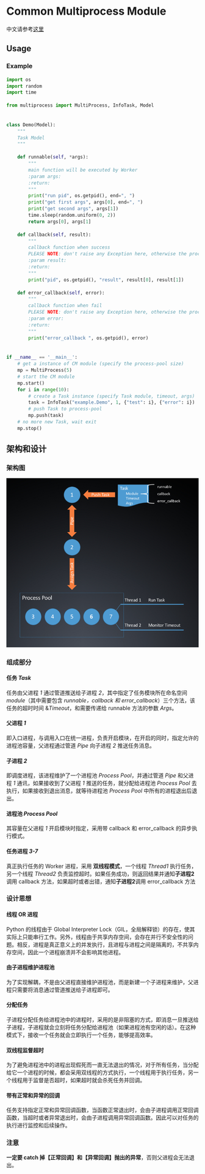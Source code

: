 # Common Multiprocess Module

中文请参考[这里](https://github.com/joddiy/multiprocess/tree/CN)

## Usage

### Example

```python
import os
import random
import time

from multiprocess import MultiProcess, InfoTask, Model


class Demo(Model):
    """
    Task Model
    """
    
    def runnable(self, *args):
        """
        main function will be executed by Worker
        :param args:
        :return:
        """
        print("run pid", os.getpid(), end=", ")
        print("get first args", args[0], end=", ")
        print("get second args", args[1])
        time.sleep(random.uniform(0, 2))
        return args[0], args[1]

    def callback(self, result):
        """
        callback function when success
        PLEASE NOTE: don't raise any Exception here, otherwise the process cannot exit normally
        :param result:
        :return:
        """
        print("pid", os.getpid(), "result", result[0], result[1])

    def error_callback(self, error):
        """
        callback function when fail
        PLEASE NOTE: don't raise any Exception here, otherwise the process cannot exit normally
        :param error:
        :return:
        """
        print("error_callback ", os.getpid(), error)


if __name__ == '__main__':
    # get a instance of CM module (specify the process-pool size)
    mp = MultiProcess(5)
    # start the CM module
    mp.start()
    for i in range(10):
        # create a Task instance (specify Task module, timeout, args)
        task = InfoTask("example.Demo", 1, {"test": i}, {"error": i})
        # push Task to process-pool
        mp.push(task)
    # no more new Task, wait exit
    mp.stop()

```


## 架构和设计

### 架构图

![架构图](structure.png)

### 组成部分

#### 任务 *Task*

任务由父进程 *1* 通过管道推送给子进程 *2*，其中指定了任务模块所在命名空间 *module*（其中需要包含 *runnable，callback 和 error_callback*）三个方法，该任务的超时时间 &*Timeout*，和需要传递给 runnable 方法的参数 *Args*。


#### 父进程 *1*

即入口进程，与调用入口在统一进程，负责开启模块，在开启的同时，指定允许的进程池容量，父进程通过管道 *Pipe* 向子进程 *2* 推送任务消息。

#### 子进程 *2*

即调度进程，该进程维护了一个进程池 *Process Pool*，并通过管道 *Pipe* 和父进程 *1* 通讯，如果接收到了父进程 *1* 推送的任务，就分配给进程池 *Process Pool* 去执行，如果接收到退出消息，就等待进程池 *Process Pool* 中所有的进程退出后退出。

#### 进程池 *Process Pool*

其容量在父进程 *1* 开启模块时指定，采用带 callback 和 error_callback 的异步执行模式。

#### 任务进程 *3-7*

真正执行任务的 Worker 进程，采用 **双线程模式**，一个线程 *Thread1* 执行任务，另一个线程 *Thread2* 负责监控超时。如果任务成功，则返回结果并通知**子进程2**调用 callback 方法，如果超时或者出错，通知**子进程2**调用 error_callback 方法


### 设计思想

#### 线程 OR 进程

Python 的线程由于 Global Interpreter Lock（GIL，全局解释锁）的存在，使其实际上只能串行工作。另外，线程由于共享内存空间，会存在并行不安全性的问题。相反，进程是真正意义上的并发执行，且进程与进程之间是隔离的，不共享内存空间，因此一个进程崩溃并不会影响其他进程。

#### 由子进程维护进程池

为了实现解耦，不是由父进程直接维护进程池，而是新建一个子进程来维护，父进程只需要将消息通过管道推送给子进程即可。


#### 分配任务

子进程分配任务给进程池中的进程时，采用的是非阻塞的方式，即消息一旦推送给子进程，子进程就会立刻将任务分配给进程池（如果进程池有空闲的话）。在这种模式下，接收一个任务就会立即执行一个任务，能够提高效率。

#### 双线程监督超时

为了避免进程池中的进程出现假死而一直无法退出的情况，对于所有任务，当分配给它一个进程的时候，都会采用双线程的方式执行，一个线程用于执行任务，另一个线程用于监督是否超时，如果超时就会杀死任务并回调。

#### 带有正常和异常的回调

任务支持指定正常和异常回调函数，当函数正常退出时，会由子进程调用正常回调函数，当超时或者异常退出时，会由子进程调用异常回调函数。因此可以对任务的执行进行监控和后续操作。

### 注意

**一定要 catch 掉【正常回调】和【异常回调】抛出的异常**，否则父进程会无法退出。

